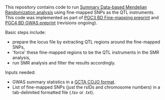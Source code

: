 This repository contains code to run [Summary Data-based Mendelian Randomization analysis](https://yanglab.westlake.edu.cn/software/smr/#SMR&HEIDIanalysis) using fine-mapped SNPs as the QTL instruments.
This code was implemented as part of [PGC3 BD Fine-mapping preprint](https://www.ncbi.nlm.nih.gov/pmc/articles/PMC10889003/#SD2) and [PGC4 BD GWAS preprint](https://www.medrxiv.org/content/10.1101/2023.10.07.23296687v1.supplementary-material) (revisions ongoing).

Basic steps include: 
 - prepare the locus file by extracting QTL regions around the fine-mapped SNPs,
 - 'force' these fine-mapped regions to be the QTL instruments in the SMR analysis,
 - run SMR analysis and filter the results accordingly.

Inputs needed:
- GWAS summary statistics in a [GCTA COJO format](https://yanglab.westlake.edu.cn/software/smr/#SMR&HEIDIanalysis).
- List of fine-mapped SNPs (just the rsIDs and chromosome numbers) in a tab-delimited formatted file (.tsv or .txt).
